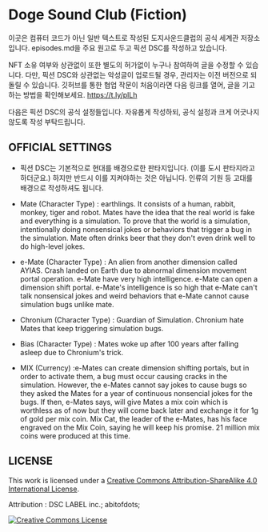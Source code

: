# Doge Sound Club (Fiction)

이곳은 컴퓨터 코드가 아닌 일반 텍스트로 작성된 도지사운드클럽의 공식 세계관 저장소입니다. 
episodes.md을 주요 원고로 두고 픽션 DSC를 작성하고 있습니다.

NFT 소유 여부와 상관없이 또한 별도의 허가없이 누구나 참여하여 글을 수정할 수 있습니다.
다만, 픽션 DSC와 상관없는 악성글이 업로드될 경우, 관리자는 이전 버전으로 되돌릴 수 있습니다.
깃허브를 통한 협업 작문이 처음이라면 다음 링크를 열어, 글을 기고하는 방법을 확인해보세요.
https://t.ly/plLh

다음은 픽션 DSC의 공식 설정들입니다. 자유롭게 작성하되, 공식 설정과 크게 어긋나지 않도록 작성 부탁드립니다. 

## OFFICIAL SETTINGS
- 픽션 DSC는 기본적으로 현대를 배경으로한 판타지입니다. (이를 도시 판타지라고 하더군요.) 하지만 반드시 이를 지켜야하는 것은 아닙니다. 인류의 기원 등 고대를 배경으로 작성하셔도 됩니다.

- Mate (Character Type)
: earthlings. It consists of a human, rabbit, monkey, tiger and robot.
Mates have the idea that the real world is fake and everything is a simulation. 
To prove that the world is a simulation, intentionally doing nonsensical jokes or behaviors that trigger a bug in the simulation. 
Mate often drinks beer that they don't even drink well to do high-level jokes.


- e-Mate  (Character Type)
: An alien from another dimension called AYIAS.
Crash landed on Earth due to abnormal dimension movement portal operation.
e-Mate have very high intelligence.
e-Mate can open a dimension shift portal.
e-Mate's intelligence is so high that e-Mate can't talk nonsensical jokes and weird behaviors that e-Mate cannot cause simulation bugs unlike mate.


- Chronium (Character Type)
: Guardian of Simulation.
Chronium hate Mates that keep triggering simulation bugs.


- Bias  (Character Type)
: Mates woke up after 100 years after falling asleep due to Chronium's trick.

- MIX (Currency)
:e-Mates can create dimension shifting portals, but in order to activate them, a bug must occur causing cracks in the simulation. However, the e-Mates cannot say jokes to cause bugs so they asked the Mates for a year of continuous nonsencial jokes for the bugs. 
If then, e-Mates says, will give Mates a mix coin which is worthless as of now but they will come back later and exchange it for 1g of gold per mix coin. Mix Cat, the leader of the e-Mates, has his face engraved on the Mix Coin, saying he will keep his promise. 21 million mix coins were produced at this time.

## LICENSE
This work is licensed under a <a rel="license" href="http://creativecommons.org/licenses/by-sa/4.0/">Creative Commons Attribution-ShareAlike 4.0 International License</a>.

Attribution : DSC LABEL inc.; abitofdots;

<a rel="license" href="http://creativecommons.org/licenses/by-sa/4.0/"><img alt="Creative Commons License" style="border-width:0" src="https://i.creativecommons.org/l/by-sa/4.0/88x31.png" /></a><br />

